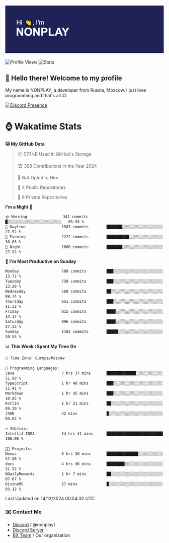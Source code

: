 ![Discord Presence](./header.png)
<br></br>
![Profile Views](https://komarev.com/ghpvc/?username=NONPLAYT&color=blue&style=for-the-badge)
![Stats](https://img.shields.io/badge/0%25-OPTIMIZED-orange?style=for-the-badge)


## :wave: Hello there! Welcome to my profile

My name is NONPLAY, a developer from Russia, Moscow. I just love programming and that's all :D

[![Discord Presence](https://lanyard.cnrad.dev/api/597087584090587177?showDisplayName=true)](https://discord.com/users/597087584090587177) 

# ⌚ Wakatime Stats

<!--START_SECTION:waka-->
**🐱 My GitHub Data** 

> 📦 57.1 kB Used in GitHub's Storage 
 > 
> 🏆 368 Contributions in the Year 2024
 > 
> 🚫 Not Opted to Hire
 > 
> 📜 4 Public Repositories 
 > 
> 🔑 6 Private Repositories 
 > 
**I'm a Night 🦉** 

```text
🌞 Morning                341 commits         █░░░░░░░░░░░░░░░░░░░░░░░░   05.93 % 
🌆 Daytime                1583 commits        ███████░░░░░░░░░░░░░░░░░░   27.52 % 
🌃 Evening                2222 commits        ██████████░░░░░░░░░░░░░░░   38.63 % 
🌙 Night                  1606 commits        ███████░░░░░░░░░░░░░░░░░░   27.92 % 
```
📅 **I'm Most Productive on Sunday** 

```text
Monday                   789 commits         ███░░░░░░░░░░░░░░░░░░░░░░   13.72 % 
Tuesday                  759 commits         ███░░░░░░░░░░░░░░░░░░░░░░   13.20 % 
Wednesday                560 commits         ██░░░░░░░░░░░░░░░░░░░░░░░   09.74 % 
Thursday                 651 commits         ███░░░░░░░░░░░░░░░░░░░░░░   11.32 % 
Friday                   815 commits         ████░░░░░░░░░░░░░░░░░░░░░   14.17 % 
Saturday                 996 commits         ████░░░░░░░░░░░░░░░░░░░░░   17.32 % 
Sunday                   1182 commits        █████░░░░░░░░░░░░░░░░░░░░   20.55 % 
```


📊 **This Week I Spent My Time On** 

```text
🕑︎ Time Zone: Europe/Moscow

💬 Programming Languages: 
Java                     7 hrs 37 mins       █████████████░░░░░░░░░░░░   51.88 % 
TypeScript               1 hr 40 mins        ███░░░░░░░░░░░░░░░░░░░░░░   11.41 % 
Markdown                 1 hr 35 mins        ███░░░░░░░░░░░░░░░░░░░░░░   10.85 % 
Kotlin                   1 hr 21 mins        ██░░░░░░░░░░░░░░░░░░░░░░░   09.20 % 
JSON                     42 mins             █░░░░░░░░░░░░░░░░░░░░░░░░   04.82 % 

🔥 Editors: 
IntelliJ IDEA            14 hrs 41 mins      █████████████████████████   100.00 % 

🐱‍💻 Projects: 
Nexus                    8 hrs 30 mins       ██████████████░░░░░░░░░░░   57.88 % 
docs                     4 hrs 36 mins       ████████░░░░░░░░░░░░░░░░░   31.32 % 
NDailyRewards            1 hr 7 mins         ██░░░░░░░░░░░░░░░░░░░░░░░   07.67 % 
DivineMC                 27 mins             █░░░░░░░░░░░░░░░░░░░░░░░░   03.12 % 
```


 Last Updated on 14/12/2024 00:54:32 UTC
<!--END_SECTION:waka-->

### ✉️ Contact Me

- [Discord](https://discord.com/users/597087584090587177) / @nonplayt
- [Discord Server](https://discord.gg/p7cxhw7E2M)
- [BX Team](https://github.com/BX-Team) / Our organization
